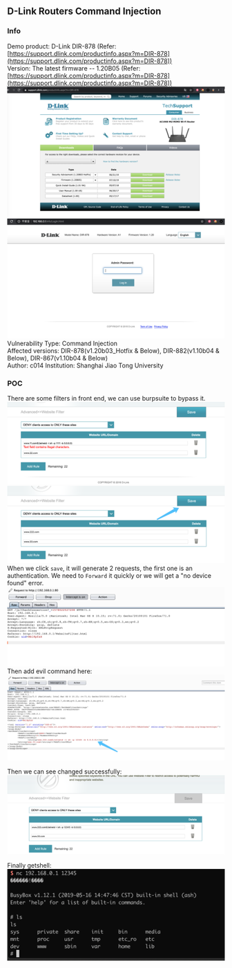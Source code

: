 ## D-Link Routers Command Injection
### Info
Demo product: D-Link DIR-878 (Refer: [https://support.dlink.com/productinfo.aspx?m=DIR-878](https://support.dlink.com/productinfo.aspx?m=DIR-878))  
Version: The latest firmware -- 1.20B05 (Refer: [https://support.dlink.com/productinfo.aspx?m=DIR-878](https://support.dlink.com/productinfo.aspx?m=DIR-878))  
![](./pics/1.png)
![](./pics/2.png)
Vulnerability Type: Command Injection  
Affected versions: DIR-878(v1.20b03_Hotfix & Below), DIR-882(v1.10b04 & Below), DIR-867(v1.10b04 & Below)  
Author: c014
Institution: Shanghai Jiao Tong University

 
### POC
There are some filters in front end, we can use burpsuite to bypass it.
![](./pics/9.png)
![](./pics/10.png)
When we click `save`, it will generate 2 requests, the first one is an authentication. We need to `Forward` it quickly or we will get a "no device found" error.
![](./pics/11.png)
Then add evil command here:
![](./pics/12.png)

Then we can see changed successfully:
![](./pics/13.png)

Finally getshell:
![](./pics/14.png)


